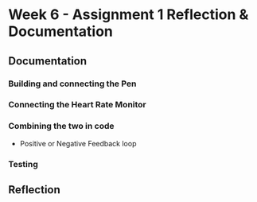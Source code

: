 # Week 6 - Assignment 1 Reflection & Documentation


## Documentation

### Building and connecting the Pen

### Connecting the Heart Rate Monitor


### Combining the two in code
 - Positive or Negative Feedback loop

### Testing


## Reflection

